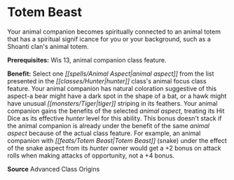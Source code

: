﻿---
cssclass: [feats]

---
# Totem Beast

Your animal companion becomes spiritually connected to an animal totem that has a spiritual signif icance for you or your background, such as a Shoanti clan's animal totem.

**Prerequisites:** Wis 13, animal companion class feature.

**Benefit:** Select one _[[spells/Animal Aspect|animal aspect]]_ from the list presented in the _[[classes/Hunter|hunter]]_ class's animal focus class feature. Your animal companion has natural coloration suggestive of this aspect-a bear might have a dark spot in the shape of a bat, or a hawk might have unusual _[[monsters/Tiger|tiger]]_ striping in its feathers. Your animal companion gains the benefits of the selected _animal aspect_, treating its Hit Dice as its effective _hunter_ level for this ability. This bonus doesn't stack if the animal companion is already under the benefit of the same _animal aspect_ because of the actual class feature. For example, an animal companion with _[[feats/Totem Beast|Totem Beast]]_ (snake) under the effect of the snake aspect from its _hunter_ owner would get a +2 bonus on attack rolls when making attacks of opportunity, not a +4 bonus.

**Source** Advanced Class Origins
